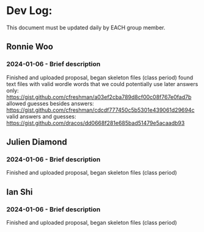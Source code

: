# Dev Log:

This document must be updated daily by EACH group member.

## Ronnie Woo

### 2024-01-06 - Brief description
Finished and uploaded proposal, began skeleton files (class period)
found text files with valid wordle words that we could potentially use later
answers only: https://gist.github.com/cfreshman/a03ef2cba789d8cf00c08f767e0fad7b
allowed guesses besides answers: https://gist.github.com/cfreshman/cdcdf777450c5b5301e439061d29694c 
valid answers and guesses: https://gist.github.com/dracos/dd0668f281e685bad51479e5acaadb93

## Julien Diamond

### 2024-01-06 - Brief description
Finished and uploaded proposal, began skeleton files (class period)

## Ian Shi

### 2024-01-06 - Brief description
Finished and uploaded proposal, began skeleton files (class period)
